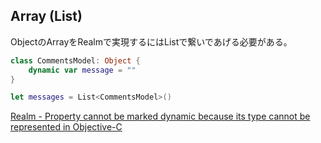 ## Array (List)

ObjectのArrayをRealmで実現するにはList<foo>で繋いであげる必要がある。

```swift
class CommentsModel: Object {
    dynamic var message = ""
}

let messages = List<CommentsModel>()
```

[Realm - Property cannot be marked dynamic because its type cannot be represented in Objective-C](https://stackoverflow.com/questions/40925192/realm-property-cannot-be-marked-dynamic-because-its-type-cannot-be-represented)

